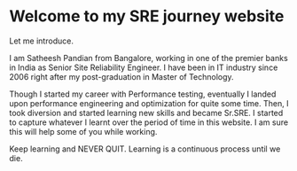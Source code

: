 # Welcome to my SRE journey website

Let me introduce.

I am Satheesh Pandian from Bangalore, working in one of the premier banks in India as Senior Site Reliability Engineer. 
I have been in IT industry since 2006 right after my post-graduation in Master of Technology.

Though I started my career with Performance testing, eventually I landed upon performance engineering and optimization 
for quite some time. Then, I took diversion and started learning new skills and became Sr.SRE.
I started to capture whatever I learnt over the period of time in this website. I am sure this will help some of you 
while working.

Keep learning and NEVER QUIT. Learning is a continuous process until we die. 


